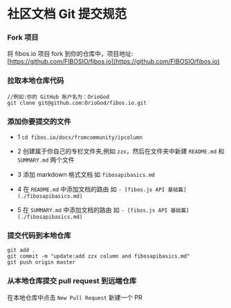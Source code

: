 # 社区文档 Git 提交规范

### Fork 项目

将 fibos.io 项目 fork 到你的仓库中，项目地址: [https://github.com/FIBOSIO/fibos.io](https://github.com/FIBOSIO/fibos.io)

### 拉取本地仓库代码

```
//例如:你的 GitHub 账户名为：OrioGod
git clone git@github.com:OrioGod/fibos.io.git
```

### 添加你要提交的文件

* 1 `cd fibos.io/docs/fromcommunity/ipcolumn`

* 2 创建属于你自己的专栏文件夹,例如 `zzx`，然后在文件夹中新建 `README.md` 和 `SUMMARY.md` 两个文件

* 3 添加 markdown 格式文档 如 `fibosapibasics.md`

* 4 在 `README.md` 中添加文档的路由 如 `- [fibos.js API 基础篇](./fibosapibasics.md)`

* 5 在 `SUMMARY.md` 中添加文档的路由 如 `- [fibos.js API 基础篇](./fibosapibasics.md)`

### 提交代码到本地仓库

```
git add .
git commit -m "update:add zzx column and fibosapibasics.md"
git push origin master
```

### 从本地仓库提交 pull request 到远端仓库

在本地仓库中点击 `New Pull Request` 新建一个 PR